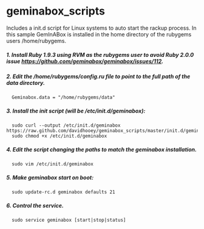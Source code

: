 geminabox_scripts
=================

Includes a init.d script for Linux systems to auto start the rackup process. In this sample GemInABox is installed in the home directory of the rubygems users /home/rubygems.

##### 1. Install Ruby 1.9.3 using RVM as the rubygems user to avoid Ruby 2.0.0 issue https://github.com/geminabox/geminabox/issues/112.

##### 2. Edit the /home/rubygems/config.ru file to point to the full path of the data directory.
```
  Geminabox.data = "/home/rubygems/data"
```

##### 3. Install the init script (will be /etc/init.d/geminabox):
```
  sudo curl --output /etc/init.d/geminabox https://raw.github.com/davidhooey/geminabox_scripts/master/init.d/geminabox
  sudo chmod +x /etc/init.d/geminabox
```

##### 4. Edit the script changing the paths to match the geminabox installation.
```
  sudo vim /etc/init.d/geminabox
```

##### 5. Make geminabox start on boot:
```
  sudo update-rc.d geminabox defaults 21
```

##### 6. Control the service.
```
  sudo service geminabox [start|stop|status]
```
